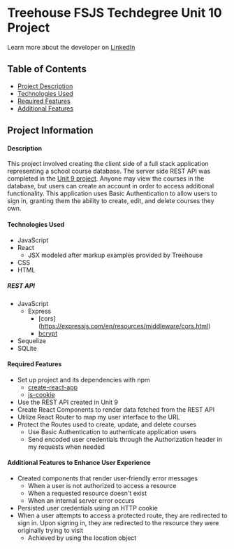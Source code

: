 # Treehouse FSJS Techdegree Unit 10 Project

Learn more about the developer on [LinkedIn](https://www.linkedin.com/in/desiree-morimoto-9470481b0/)

## Table of Contents
- [Project Description](#overview)
- [Technologies Used](#technologiesused)
- [Required Features](#requiredfeatures)
- [Additional Features](#extrafeatures)

## Project Information

#### <a name="overview"></a>Description
This project involved creating the client side of a full stack application representing a school course database. The server side REST API was completed in the [Unit 9 project](https://github.com/DesireeMM/rest-api-project-9). Anyone may view the courses in the database, but users can create an account in order to access additional functionality. This application uses Basic Authentication to allow users to sign in, granting them the ability to create, edit, and delete courses they own.

#### <a name="technologiesused"></a>Technologies Used
- JavaScript
- React
  - JSX modeled after markup examples provided by Treehouse
- CSS
- HTML
##### REST API
- JavaScript
  - Express
    - [cors] (https://expressjs.com/en/resources/middleware/cors.html)
    - [bcrypt](https://www.npmjs.com/package/bcrypt)
- Sequelize
- SQLite

#### <a name="requiredfeatures"></a>Required Features
- Set up project and its dependencies with npm
  - [create-react-app](https://create-react-app.dev/)
  - [js-cookie](https://www.npmjs.com/package/js-cookie)
- Use the REST API created in Unit 9
- Create React Components to render data fetched from the REST API
- Utilize React Router to map my user interface to the URL
- Protect the Routes used to create, update, and delete courses
  - Use Basic Authentication to authenticate application users
  - Send encoded user credentials through the Authorization header in my requests when needed

#### <a name="extrafeatures"></a>Additional Features to Enhance User Experience
- Created components that render user-friendly error messages
  - When a user is not authorized to access a resource
  - When a requested resource doesn't exist
  - When an internal server error occurs
- Persisted user credentials using an HTTP cookie
- When a user attempts to access a protected route, they are redirected to sign in. Upon signing in, they are redirected to the resource they were originally trying to visit
  - Achieved by using the location object